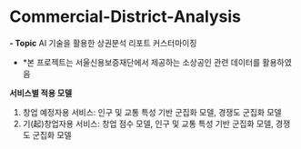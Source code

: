 # Commercial-District-Analysis
**- Topic**
AI 기술을 활용한 상권분석 리포트 커스터마이징

* *본 프로젝트는 서울신용보증재단에서 제공하는 소상공인 관련 데이터를 활용하였음

**서비스별 적용 모델**
1. 창업 예정자용 서비스: 인구 및 교통 특성 기반 군집화 모델, 경쟁도 군집화 모델
2. 기(起)창업자용 서비스: 창업 점수 모델, 인구 및 교통 특성 기반 군집화 모델, 경쟁도 군집화 모델
